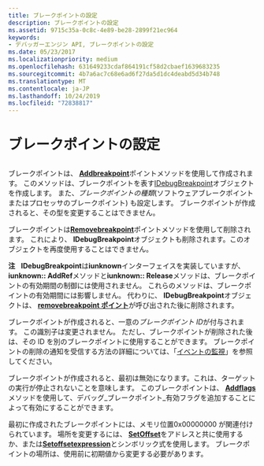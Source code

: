 ```yaml
---
title: ブレークポイントの設定
description: ブレークポイントの設定
ms.assetid: 9715c35a-0c8c-4e89-be28-2899f21ec964
keywords:
- デバッガーエンジン API, ブレークポイントの設定
ms.date: 05/23/2017
ms.localizationpriority: medium
ms.openlocfilehash: 631649233cdaf864191cf58d2cbaef1639683235
ms.sourcegitcommit: 4b7a6ac7c68e6ad6f27da5d1dc4deabd5d34b748
ms.translationtype: MT
ms.contentlocale: ja-JP
ms.lasthandoff: 10/24/2019
ms.locfileid: "72838817"
---
```

# <a name="setting-breakpoints"></a>ブレークポイントの設定


## <span id="ddk_using_breakpoints_dbx"></span><span id="DDK_USING_BREAKPOINTS_DBX"></span>


ブレークポイントは、 [**Addbreakpoint**](https://docs.microsoft.com/windows-hardware/drivers/ddi/dbgeng/nf-dbgeng-idebugcontrol3-addbreakpoint)ポイントメソッドを使用して作成されます。 このメソッドは、ブレークポイントを表す[IDebugBreakpoint](https://docs.microsoft.com/windows-hardware/drivers/ddi/dbgeng/nn-dbgeng-idebugbreakpoint)オブジェクトを作成します。 また、*ブレークポイントの種類*(ソフトウェアブレークポイントまたはプロセッサのブレークポイント) も設定します。 ブレークポイントが作成されると、その型を変更することはできません。

ブレークポイントは[**Removebreakpoint**](https://docs.microsoft.com/windows-hardware/drivers/ddi/dbgeng/nf-dbgeng-idebugcontrol3-removebreakpoint)ポイントメソッドを使用して削除されます。 これにより、 **IDebugBreakpoint**オブジェクトも削除されます。このオブジェクトを再度使用することはできません。

**注**   **IDebugBreakpoint**は**iunknown**インターフェイスを実装していますが、 **iunknown:: AddRef**メソッドと**iunknown:: Release**メソッドは、ブレークポイントの有効期間の制御には使用されません。 これらのメソッドは、ブレークポイントの有効期間には影響しません。 代わりに、 **IDebugBreakpoint**オブジェクトは、 [**removebreakpoint ポイント**](https://docs.microsoft.com/windows-hardware/drivers/ddi/dbgeng/nf-dbgeng-idebugcontrol3-removebreakpoint)が呼び出された後に削除されます。

 

ブレークポイントが作成されると、一意の*ブレークポイント ID*が付与されます。 この識別子は変更されません。 ただし、ブレークポイントが削除された後は、その ID を別のブレークポイントに使用することができます。 ブレークポイントの削除の通知を受信する方法の詳細については、「[イベントの監視](monitoring-events.md)」を参照してください。

ブレークポイントが作成されると、最初は無効になります。これは、ターゲットの実行が停止されないことを意味します。 このブレークポイントは、 [**Addflags**](https://docs.microsoft.com/windows-hardware/drivers/ddi/dbgeng/nf-dbgeng-idebugbreakpoint2-addflags)メソッドを使用して、デバッグ\_ブレークポイント\_有効フラグを追加することによって有効にすることができます。

最初に作成されたブレークポイントには、メモリ位置0x00000000 が関連付けられています。 場所を変更するには、 [**SetOffset**](https://docs.microsoft.com/windows-hardware/drivers/ddi/dbgeng/nf-dbgeng-idebugbreakpoint2-setoffset)をアドレスと共に使用するか、または[**Setoffsetexpression**](https://docs.microsoft.com/windows-hardware/drivers/ddi/dbgeng/nf-dbgeng-idebugbreakpoint2-setoffsetexpression)とシンボリック式を使用します。 ブレークポイントの場所は、使用前に初期値から変更する必要があります。

 

 





